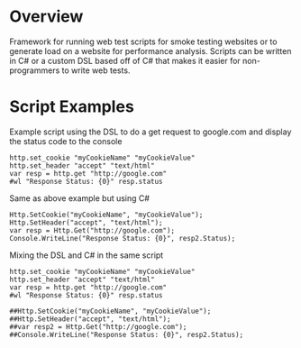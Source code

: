 Overview
===================

Framework for running web test scripts for smoke testing websites or to generate load on a website for performance analysis. Scripts can be written in C# or a custom DSL based off of C# that makes it easier for non-programmers to write web tests.

Script Examples
===================

Example script using the DSL to do a get request to google.com and display the status code to the console

```
http.set_cookie "myCookieName" "myCookieValue"
http.set_header "accept" "text/html"
var resp = http.get "http://google.com"
#wl "Response Status: {0}" resp.status
```

Same as above example but using C#

```
Http.SetCookie("myCookieName", "myCookieValue");
Http.SetHeader("accept", "text/html");
var resp = Http.Get("http://google.com");
Console.WriteLine("Response Status: {0}", resp2.Status);
```

Mixing the DSL and C# in the same script

```
http.set_cookie "myCookieName" "myCookieValue"
http.set_header "accept" "text/html"
var resp = http.get "http://google.com"
#wl "Response Status: {0}" resp.status

##Http.SetCookie("myCookieName", "myCookieValue");
##Http.SetHeader("accept", "text/html");
##var resp2 = Http.Get("http://google.com");
##Console.WriteLine("Response Status: {0}", resp2.Status);
```